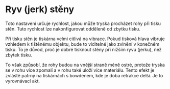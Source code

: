 Ryv (jerk) stěny
====
Toto nastavení určuje rychlost, jakou může tryska procházet rohy při tisku stěn. Tuto rychlost lze nakonfigurovat odděleně od zbytku tisku.

Při tisku stěn je tiskárna velmi citlivá na vibrace. Pokud tisková hlava vibruje vzhledem k tištěnému objektu, bude to viditelné jako zvlnění v konečném tisku. To je důvod, proč je dobré tisknout stěny při nižším ryvu (jerku), než zbytek tisku.

To však způsobí, že rohy budou na vnější straně méně ostré, protože tryska se v rohu více zpomalí a v rohu také uloží více materiálu. Tento efekt je zvláště patrný na tiskárnách s bowdenem, kde je doba retrakce delší. Je to vyrovnávací akt.